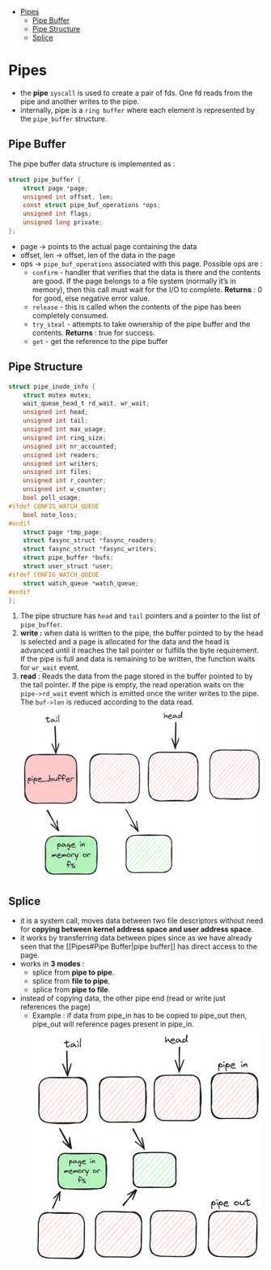 - [Pipes](#pipes)
  - [Pipe Buffer](#pipe-buffer)
  - [Pipe Structure](#pipe-structure)
  - [Splice](#splice)

# Pipes

- the **pipe** `syscall` is used to create a pair of fds. One fd reads from the pipe and another writes to the pipe.
- internally, pipe is a `ring buffer` where each element is represented by the `pipe_buffer` structure.

## Pipe Buffer

The pipe buffer data structure is implemented as :
```c
struct pipe_buffer {
	struct page *page;
	unsigned int offset, len;
	const struct pipe_buf_operations *ops;
	unsigned int flags;
	unsigned long private;
};
```

- page → points to the actual page containing the data
- offset, len → offset, len of the data in the page
- ops → `pipe_buf_operations` associated with this page. Possible ops are :
	- `confirm` -  handler that verifies that the data is there and the contents are good. If the page belongs to a file system (normally it’s in memory), then this call must wait for the I/O to complete. **Returns** :  0 for good, else negative error value.
	- `release` - this is called when the contents of the pipe has been completely consumed.
	- `try_steal` - attempts to take ownership of the pipe buffer and the contents. **Returns** : true for success.
	- `get` - get the reference to the pipe buffer

## Pipe Structure

```c
struct pipe_inode_info {
	struct mutex mutex;
	wait_queue_head_t rd_wait, wr_wait;
	unsigned int head;
	unsigned int tail;
	unsigned int max_usage;
	unsigned int ring_size;
	unsigned int nr_accounted;
	unsigned int readers;
	unsigned int writers;
	unsigned int files;
	unsigned int r_counter;
	unsigned int w_counter;
	bool poll_usage;
#ifdef CONFIG_WATCH_QUEUE
	bool note_loss;
#endif
	struct page *tmp_page;
	struct fasync_struct *fasync_readers;
	struct fasync_struct *fasync_writers;
	struct pipe_buffer *bufs;
	struct user_struct *user;
#ifdef CONFIG_WATCH_QUEUE
	struct watch_queue *watch_queue;
#endif
};
```

1. The pipe structure has `head` and `tail` pointers and a pointer to the list of `pipe_buffer`.
2. **write :** when data is written to the pipe, the buffer pointed to by the head is selected and a page is allocated for the data and the head is advanced until it reaches the tail pointer or fulfills the byte requirement. If the pipe is full and data is remaining to be written, the function waits for `wr_wait` event.
3. **read** : Reads the data from the page stored in the buffer pointed to by the tail pointer. If the pipe is empty, the read operation waits on the `pipe->rd_wait` event which is emitted once the writer writes to the pipe. The `buf->len` is reduced according to the data read.
![Pipes.png](./assets/pipes.png)

## Splice

- it is a system call, moves data between two file descriptors without need for **copying between kernel address space and user address space**. 
- it works by transferring data between pipes since as we have already seen that the [[Pipes#Pipe Buffer|pipe buffer]] has direct access to the page.
- works in **3 modes** :
	- splice from **pipe to pipe**.
	- splice from **file to pipe**.
	- splice from **pipe to file**.
- instead of copying data, the other pipe end (read or write just references the page)
	- Example : if data from pipe_in has to be copied to pipe_out then, pipe_out will reference pages present in pipe_in.
![Splice.png](./assets/pipes-splice.png)